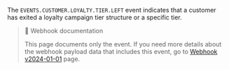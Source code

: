 The `EVENTS.CUSTOMER.LOYALTY.TIER.LEFT` event indicates that a customer has exited a loyalty campaign tier structure or a specific tier.

> 📘 Webhook documentation
>
> This page documents only the event. If you need more details about the webhook payload data that includes this event, go to [Webhook v2024-01-01](ref:introduction-to-webhooks "Introduction to webhooks v2024-01-01") page.